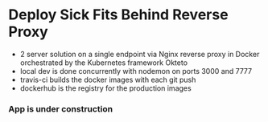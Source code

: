 # Deploy Sick Fits Behind Reverse Proxy

- 2 server solution on a single endpoint via Nginx reverse proxy in Docker orchestrated by the Kubernetes framework Okteto
- local dev is done concurrently with nodemon on ports 3000 and 7777
- travis-ci builds the docker images with each git push
- dockerhub is the registry for the production images

### App is under construction
